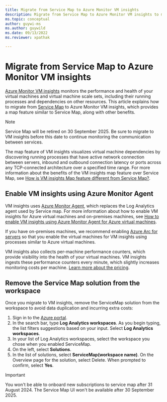 ```yaml
---
title: Migrate from Service Map to Azure Monitor VM insights
description: Migrate from Service Map to Azure Monitor VM insights to monitor the performance and health of your virtual machines and virtual machine scale sets, including their running processes and dependencies on other resources.
ms.topic: conceptual
author: guywi-ms
ms.author: guywild
ms.date: 09/13/2022
ms.reviewer: xpathak

---
```


# Migrate from Service Map to Azure Monitor VM insights

[Azure Monitor VM insights](https://docs.microsoft.com/en-us/azure/azure-monitor/vm/vminsights-overview) monitors the performance and health of your virtual machines and virtual machine scale sets, including their running processes and dependencies on other resources. This article explains how to migrate from [Service Map](../vm/service-map.md) to Azure Monitor VM insights, which provides a map feature similar to Service Map, along with other benefits. 

> [!NOTE]
> Service Map will be retired on 30 September 2025. Be sure to migrate to VM insights before this date to continue monitoring the communication between services.

The map feature of VM insights visualizes virtual machine dependencies by discovering running processes that have active network connection between servers, inbound and outbound connection latency or ports across any TCP-connected architecture over a specified time range. For more information about the benefits of the VM insights map feature over Service Map, see [How is VM insights Map feature different from Service Map?](https://docs.microsoft.com/azure/azure-monitor/faq#how-is-vm-insights-map-feature-different-from-service-map-). 

## Enable VM insights using Azure Monitor Agent

VM insights uses [Azure Monitor Agent](../agents/agents-overview.md), which replaces the Log Analytics agent used by Service map. For more information about how to enable VM insights for Azure virtual machines and on-premises machines, see [How to enable VM insights using Azure Monitor Agent for Azure virtual machines](../vm/vminsights-enable-overview.md#agents).

If you have on-premises machines, we recommend enabling [Azure Arc for servers](../../azure-arc/servers/overview.md) so that you enable the virtual machines for VM insights using processes similar to Azure virtual machines.

VM insights also collects per-machine performance counters, which provide visibility into the health of your virtual machines. VM insights ingests these performance counters every minute, which slightly increases monitoring costs per machine. [Learn more about the pricing](../vm/vminsights-overview.md#pricing).


## Remove the Service Map solution from the workspace

Once you migrate to VM insights, remove the ServiceMap solution from the workspace to avoid data duplication and incurring extra costs:


1.	Sign in to the [Azure portal](https://portal.azure.com/).
1.	In the search bar, type **Log Analytics workspaces**. As you begin typing, the list filters suggestions based on your input. Select **Log Analytics workspaces**.
1.	In your list of Log Analytics workspaces, select the workspace you chose when you enabled ServiceMap.
1.	On the left, select **Solutions**.
1.	In the list of solutions, select **ServiceMap(workspace name)**. On the Overview page for the solution, select Delete. When prompted to confirm, select **Yes**.

> [!IMPORTANT]
> You won't be able to onboard new subscriptions to service map after 31 August 2024. The Service Map UI won't be available after 30 September 2025.
